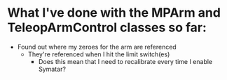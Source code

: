# What I've done with the MPArm and TeleopArmControl classes so far:
- Found out where my zeroes for the arm are referenced
  - They're referenced when I hit the limit switch(es)
    - Does this mean that I need to recalibrate every time I enable Symatar?
